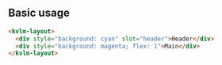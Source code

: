 ## Basic usage

```html
<kvlm-layout>
  <div style="background: cyan" slot="header">Header</div>
  <div style="background: magenta; flex: 1">Main</div>
</kvlm-layout>
```
